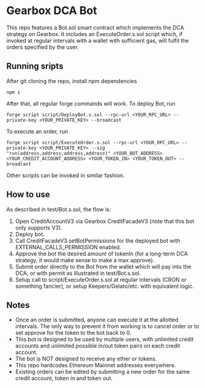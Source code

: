 # Gearbox DCA Bot
This repo features a Bot.sol smart contract which implements the DCA strategy on Gearbox. It includes an ExecuteOrder.s.sol script which, if invoked at regular intervals with a wallet with sufficient gas, will fulfil the orders specified by the user.
## Running sripts
After git cloning the repo, install npm dependencies 
```
npm i 
```
After that, all regular forge commands will work. 
To deploy Bot, run
```
forge script script/DeployBot.s.sol --rpc-url <YOUR_RPC_URL> --private-key <YOUR_PRIVATE_KEY> --broadcast
```
To execute an order, run
```
forge script script/ExecuteOrder.s.sol --rpc-url <YOUR_RPC_URL> --private-key <YOUR_PRIVATE_KEY> --sig "run(address,address,address,address)" <YOUR_BOT_ADDRESS> <YOUR_CREDIT_ACCOUNT_ADDRESS> <YOUR_TOKEN_IN> <YOUR_TOKEN_OUT> --broadcast
```
Other scripts can be invoked in similar fashion.
## How to use
As described in test/Bot.s.sol, the flow is:
1. Open CreditAccountV3 via Gearbox CreditFacadeV3 (note that this bot only supports V3).
2. Deploy bot.
3. Call CreditFacadeV3.setBotPermissions for the deployed bot with EXTERNAL_CALLS_PERMISSION enabled.
4. Approve the bot the desired amount of tokenIn (for a long-term DCA strategy, it would make sense to make a max approve).
5. Submit order directly to the Bot from the wallet which will pay into the DCA, or with permit as illustrated in test/Bot.s.sol.
6. Setup call to script/ExecuteOrder.s.sol at regular intervals (CRON or something fancier), or setup Keepers/Gelato/etc. with equivalent logic.

## Notes
* Once an order is submitted, anyone can execute it at the allotted intervals. The only way to prevent it from working is to cancel order or to set approve for the token to the bot back to 0.
* This bot is designed to be used by multiple users, with unlimited credit accounts and unlimited possible in/out token pairs on each credit account.
* The bot is NOT designed to receive any ether or tokens.
* This repo hardcodes Ethereum Mainnet addresses everywhere.
* Existing orders can be edited by submitting a new order for the same credit account, token in and token out.
